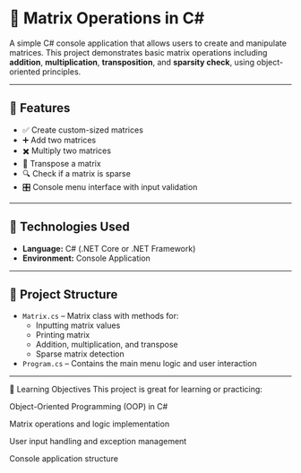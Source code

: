 # 🧮 Matrix Operations in C#

A simple C# console application that allows users to create and manipulate matrices. This project demonstrates basic matrix operations including **addition**, **multiplication**, **transposition**, and **sparsity check**, using object-oriented principles.

---

## 📌 Features

- ✅ Create custom-sized matrices
- ➕ Add two matrices
- ✖️ Multiply two matrices
- 🔄 Transpose a matrix
- 🔍 Check if a matrix is sparse
- 🎛️ Console menu interface with input validation

---

## 🧰 Technologies Used

- **Language:** C# (.NET Core or .NET Framework)
- **Environment:** Console Application

---

## 📂 Project Structure

- `Matrix.cs` – Matrix class with methods for:
  - Inputting matrix values
  - Printing matrix
  - Addition, multiplication, and transpose
  - Sparse matrix detection
- `Program.cs` – Contains the main menu logic and user interaction

---
🧠 Learning Objectives
This project is great for learning or practicing:

Object-Oriented Programming (OOP) in C#

Matrix operations and logic implementation

User input handling and exception management

Console application structure
